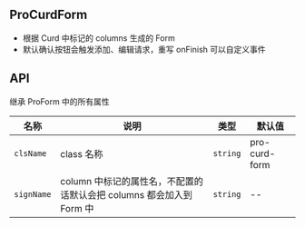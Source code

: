 ## ProCurdForm

- 根据 Curd 中标记的 columns 生成的 Form
- 默认确认按钮会触发添加、编辑请求，重写 onFinish 可以自定义事件

## API

继承 ProForm 中的所有属性

| 名称       | 说明                                                                 | 类型     | 默认值        |
| ---------- | -------------------------------------------------------------------- | -------- | ------------- |
| `clsName`  | class 名称                                                           | `string` | pro-curd-form |
| `signName` | column 中标记的属性名，不配置的话默认会把 columns 都会加入到 Form 中 | `string` | --            |
